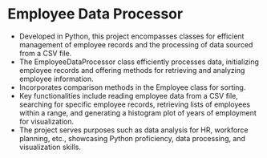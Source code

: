 # Employee Data Processor
- Developed in Python, this project encompasses classes for efficient management of employee records and the processing of data sourced from a CSV file.
- The EmployeeDataProcessor class efficiently processes data, initializing employee records and offering methods for retrieving and analyzing employee information.
- Incorporates comparison methods in the Employee class for sorting.
- Key functionalities include reading employee data from a CSV file, searching for specific employee records, retrieving lists of employees within a range, and generating a histogram plot of years of employment for visualization.
- The project serves purposes such as data analysis for HR, workforce planning, etc., showcasing Python proficiency, data processing, and visualization skills.
